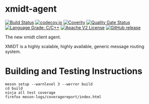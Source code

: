<!--
SPDX-FileCopyrightText: 2016-2021 Comcast Cable Communications Management, LLC
SPDX-License-Identifier: Apache-2.0
-->
# xmidt-agent

[![Build Status](https://github.com/xmidt-org/xmidt-agent/workflows/CI/badge.svg)](https://github.com/xmidt-org/xmidt-agent/actions)
[![codecov.io](http://codecov.io/github/xmidt-org/xmidt-agent/coverage.svg?branch=main)](http://codecov.io/github/xmidt-org/xmidt-agent?branch=main)
[![Coverity](https://img.shields.io/coverity/scan/23259.svg)](https://scan.coverity.com/projects/xmidt-org-xmidt-agent)
[![Quality Gate Status](https://sonarcloud.io/api/project_badges/measure?project=xmidt-org_xmidt-agent&metric=alert_status)](https://sonarcloud.io/dashboard?id=xmidt-org_xmidt-agent)
[![Language Grade: C/C++](https://img.shields.io/lgtm/grade/cpp/g/xmidt-org/xmidt-agent.svg?logo=lgtm&logoWidth=18)](https://lgtm.com/projects/g/xmidt-org/xmidt-agent/context:cpp)
[![Apache V2 License](http://img.shields.io/badge/license-Apache%20V2-blue.svg)](https://github.com/xmidt-org/xmidt-agent/blob/main/LICENSE)
[![GitHub release](https://img.shields.io/github/release/xmidt-org/xmidt-agent.svg)](CHANGELOG.md)


The new xmidt client agent.

XMiDT is a highly scalable, highly available, generic message routing system.

# Building and Testing Instructions

```
meson setup --warnlevel 3 --werror build
cd build
ninja all test coverage
firefox meson-logs/coveragereport/index.html
```
